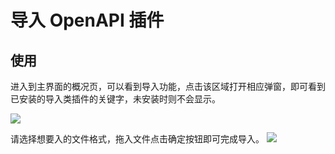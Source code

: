 # 导入 OpenAPI 插件
## 使用

进入到主界面的概况页，可以看到导入功能，点击该区域打开相应弹窗，即可看到已安装的导入类插件的关键字，未安装时则不会显示。

![](https://raw.githubusercontent.com/eolinker/eoapi-extensions/main/shared/assets/images/overview-zh.png)

请选择想要入的文件格式，拖入文件点击确定按钮即可完成导入。
![](https://raw.githubusercontent.com/eolinker/eoapi-extensions/main/packages/feature/import/openapi/assets/images/2022-08-05-14-38-04.png)

